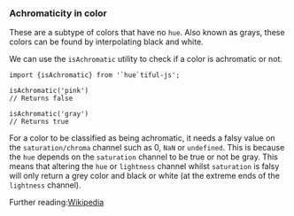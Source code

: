### Achromaticity in color

These are a subtype of colors that have no `hue`. Also known as grays, these colors can be found by interpolating black and white.

We can use the `isAchromatic` utility to check if a color is achromatic or not.

```
import {isAchromatic} from '`hue`tiful-js';

isAchromatic('pink')
// Returns false

isAchromatic('gray')
// Returns true

```

For a color to be classified as being achromatic, it needs a falsy value on the `saturation/chroma` channel such as 0, `NaN` or `undefined`. This is because the `hue` depends on the `saturation` channel to be true or not be gray. This means that altering the `hue` or `lightness` channel whilst `saturation` is falsy will only return a grey color and black or white (at the extreme ends of the `lightness` channel).

Further reading:[Wikipedia]()
